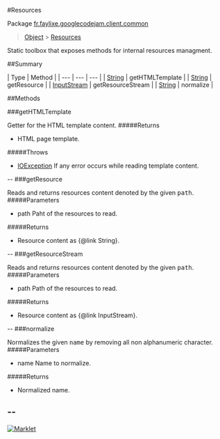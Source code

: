 #Resources

Package [fr.faylixe.googlecodejam.client.common](README.md)<br>
> [Object](../../../../java/lang/Object.md) > [Resources](Resources.md)

<p>Static toolbox that exposes methods for internal resources managment.</p>

##Summary


| Type | Method |
| --- | --- | --- |
| [String](../../../../java/lang/String.md) | getHTMLTemplate |
| [String](../../../../java/lang/String.md) | getResource |
| [InputStream](../../../../java/io/InputStream.md) | getResourceStream |
| [String](../../../../java/lang/String.md) | normalize |

##Methods

###getHTMLTemplate


Getter for the HTML template content.
#####Returns


* HTML page template.

#####Throws

* [IOException](../../../../java/io/IOException.md) If any error occurs while reading template content.

--
###getResource


Reads and returns resources content denoted by the
 given <tt>path</tt>.
#####Parameters


* path Paht of the resources to read.

#####Returns


* Resource content as {@link String}.

--
###getResourceStream


Reads and returns resources content denoted by the
 given <tt>path</tt>.
#####Parameters


* path Path of the resources to read.

#####Returns


* Resource content as {@link InputStream}.

--
###normalize


Normalizes the given <tt>name</tt> by removing
 all non alphanumeric character.
#####Parameters


* name Name to normalize.

#####Returns


* Normalized name.

--
---
[![Marklet](https://img.shields.io/badge/Generated%20by-Marklet-green.svg)](https://github.com/Faylixe/marklet)